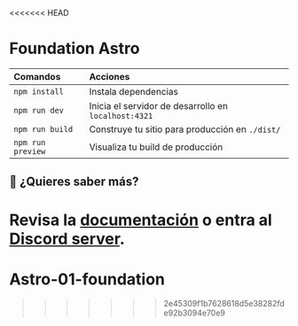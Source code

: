 <<<<<<< HEAD
# Foundation Astro

| Comandos          | Acciones                                             |
| :---------------- | :--------------------------------------------------- |
| `npm install`     | Instala dependencias                                 |
| `npm run dev`     | Inicia el servidor de desarrollo en `localhost:4321` |
| `npm run build`   | Construye tu sitio para producción en `./dist/`      |
| `npm run preview` | Visualiza tu build de producción                     |

## 👀 ¿Quieres saber más?

Revisa la [documentación](https://docs.astro.build) o entra al [Discord server](https://astro.build/chat).
=======
# Astro-01-foundation
>>>>>>> 2e45309f1b7628618d5e38282fde92b3094e70e9

